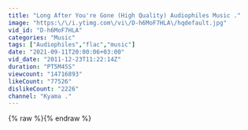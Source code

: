 ```yaml
---
title: "Long After You're Gone (High Quality) Audiophiles Music ."
image: "https:\/\/i.ytimg.com\/vi\/D-h6MoF7HLA\/hqdefault.jpg"
vid_id: "D-h6MoF7HLA"
categories: "Music"
tags: ["Audiophiles","flac","music"]
date: "2021-09-11T20:00:06+03:00"
vid_date: "2011-12-23T11:22:14Z"
duration: "PT5M45S"
viewcount: "14716893"
likeCount: "77526"
dislikeCount: "2226"
channel: "Kyama ."
---
```

{% raw %}{% endraw %}
